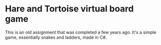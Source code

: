 # Hare and Tortoise virtual board game

This is an old assignment that was completed a few years ago.  It's a simple game, essentially snakes and ladders, made in C#.
